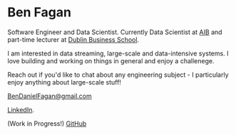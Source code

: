 # Ben Fagan

Software Engineer and Data Scientist. Currently Data Scientist at [AIB](https://aib.ie/) 
and part-time lecturer at [Dublin Business School](https://www.dbs.ie/). 

I am interested in data streaming, large-scale and data-intensive systems. 
I love building and working on things in general and enjoy a challenege.
 
Reach out if you'd like to chat about any engineering subject -
I particularly enjoy anything about large-scale stuff! 


BenDanielFagan@gmail.com

[LinkedIn](https://www.linkedin.com/in/ben-fagan-3679a7a7/).

(Work in Progress!) [GitHub](https://github.com/RobinsonLuzo/)
